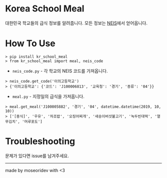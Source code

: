 # Korea School Meal

대한민국 학교들의 급식 정보를 알려줍니다. 모든 정보는 [NEIS](https://www.neis.go.kr/)에서 얻어옵니다.

# How To Use

```
> pip install kr_school_meal
> from kr_school_meal import meal, neis_code
```

- `neis_code.py` - 각 학교의 NEIS 코드를 가져옵니다.

```
> neis_code.get_code('이의고등학교')
> {'이의고등학교': {'코드': 'J100006813', '교육청': '경기', '종류': '04'}}
```

- `meal.py` - 지정일의 급식을 가져옵니다.

```
> meal.get_meal('J100005882', '경기', '04', datetime.datetime(2019, 10, 10))
> ['[중식]', '우유', '차조밥', '오징어찌개', '새송이버섯불고기', '녹두빈대떡', '열무김치', '머루포도']
```

# Troubleshooting

문제가 있다면 issue를 남겨주세요.

---

made by moseoridev with <3
